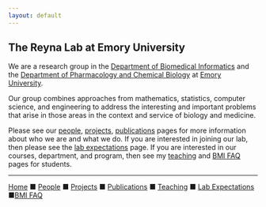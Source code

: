 ```yaml
---
layout: default
---
```


## The Reyna Lab at Emory University

We are a research group in the [Department of Biomedical Informatics](https://med.emory.edu/departments/biomedical-informatics/index.html) and the [Department of Pharmacology and Chemical Biology](https://med.emory.edu/departments/pharmacology-chemical-biology/) at [Emory University](https://www.emory.edu).

Our group combines approaches from mathematics, statistics, computer science, and engineering to address the interesting and important problems that arise in those areas in the context and service of biology and medicine.

Please see our [people](people), [projects](projects), [publications](publications) pages for more information about who we are and what we do. If you are interested in joining our lab, then please see the [lab expectations](expectations) page. If you are interested in our courses, department, and program, then see my [teaching](teaching) and [BMI FAQ](bmi_faq) pages for students.

---

[Home](../) &#9632; [People](people) &#9632; [Projects](projects) &#9632; [Publications](publications) &#9632; [Teaching](teaching) &#9632; [Lab Expectations](expectations) &#9632;[BMI FAQ](bmi_faq)

